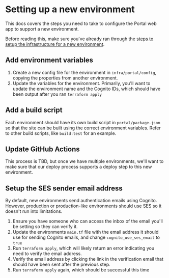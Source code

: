 # Setting up a new environment

This docs covers the steps you need to take to configure the Portal web app to support a new environment.

Before reading this, make sure you've already ran through the [steps to setup the infrastructure for a new environment](../creating-environments.md).

## Add environment variables

1. Create a new config file for the environment in `infra/portal/config`, copying the properties from another environment.
1. Update the variables for the environment. Primarily, you'll want to update the environment name and the Cognito IDs, which should have been output after you ran `terraform apply`

## Add a build script

Each environment should have its own build script in `portal/package.json` so that the site can be built using the correct environment variables. Refer to other build scripts, like `build:test` for an example.

## Update GitHub Actions

This process is TBD, but once we have multiple environments, we'll want to make sure that our deploy process supports a deploy step to this new environment.

## Setup the SES sender email address

By default, new environments send authentication emails using Cognito. However, production or production-like environments should use SES so it doesn't run into limitations.

1. Ensure you have someone who can access the inbox of the email you'll be setting so they can verify it.
1. Update the environments `main.tf` file with the email address it should use for sending Cognito emails, and change `cognito_use_ses_email` to `true`
1. Run `terraform apply`, which will likely return an error indicating you need to verify the email address.
1. Verify the email address by clicking the link in the verification email that should have been sent after the previous step.
1. Run `terraform apply` again, which should be successful this time